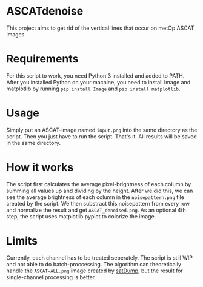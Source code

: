 # ASCATdenoise
This project aims to get rid of the vertical lines that occur on metOp ASCAT images.

# Requirements
For this script to work, you need Python 3 installed and added to PATH. 
After you installed Python on your machine, you need to install Image and matplotlib by running
`pip install Image` and `pip install matplotlib`.

# Usage
Simply put an ASCAT-image named `input.png` into the same directory as the script.
Then you just have to run the script. That's it. All results will be saved in the same directory.

# How it works
The script first calculates the average pixel-brightness of each column by summing all values up and dividing by the height.
After we did this, we can see the average brightness of each column in the `noisepattern.png` file created by the script. 
We then substract this noisepattern from every row and normalize the result and get `ASCAT_denoised.png`. 
As an optional 4th step, the script uses matplotlib.pyplot to colorize the image.

# Limits
Currently, each channel has to be treated seperately. The script is still WIP and not able to do batch-proccessing.
The algorithm can theoretically handle the `ASCAT-ALL.png` image created by [satDump](https://github.com/altillimity/SatDump),
but the result for single-channel processing is better. 
